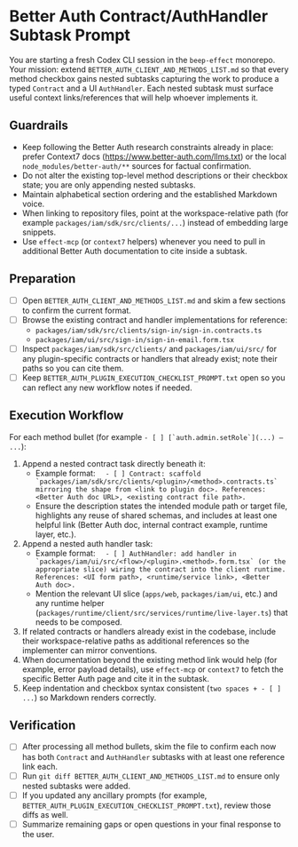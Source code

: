 # Better Auth Contract/AuthHandler Subtask Prompt

You are starting a fresh Codex CLI session in the `beep-effect` monorepo.
Your mission: extend `BETTER_AUTH_CLIENT_AND_METHODS_LIST.md` so that every method checkbox gains nested subtasks capturing the work to produce a typed `Contract` and a UI `AuthHandler`. Each nested subtask must surface useful context links/references that will help whoever implements it.

## Guardrails
- Keep following the Better Auth research constraints already in place: prefer Context7 docs (https://www.better-auth.com/llms.txt) or the local `node_modules/better-auth/**` sources for factual confirmation.
- Do not alter the existing top-level method descriptions or their checkbox state; you are only appending nested subtasks.
- Maintain alphabetical section ordering and the established Markdown voice.
- When linking to repository files, point at the workspace-relative path (for example ``packages/iam/sdk/src/clients/...``) instead of embedding large snippets.
- Use `effect-mcp` (or `context7` helpers) whenever you need to pull in additional Better Auth documentation to cite inside a subtask.

## Preparation
- [ ] Open `BETTER_AUTH_CLIENT_AND_METHODS_LIST.md` and skim a few sections to confirm the current format.
- [ ] Browse the existing contract and handler implementations for reference:
  - `packages/iam/sdk/src/clients/sign-in/sign-in.contracts.ts`
  - `packages/iam/ui/src/sign-in/sign-in-email.form.tsx`
- [ ] Inspect `packages/iam/sdk/src/clients/` and `packages/iam/ui/src/` for any plugin-specific contracts or handlers that already exist; note their paths so you can cite them.
- [ ] Keep `BETTER_AUTH_PLUGIN_EXECUTION_CHECKLIST_PROMPT.txt` open so you can reflect any new workflow notes if needed.

## Execution Workflow
For each method bullet (for example ``- [ ] [`auth.admin.setRole`](...) — ...``):
1. Append a nested contract task directly beneath it:
   - Example format: ``  - [ ] Contract: scaffold `packages/iam/sdk/src/clients/<plugin>/<method>.contracts.ts` mirroring the shape from <link to plugin doc>. References: <Better Auth doc URL>, <existing contract file path>.``
   - Ensure the description states the intended module path or target file, highlights any reuse of shared schemas, and includes at least one helpful link (Better Auth doc, internal contract example, runtime layer, etc.).
2. Append a nested auth handler task:
   - Example format: ``  - [ ] AuthHandler: add handler in `packages/iam/ui/src/<flow>/<plugin>.<method>.form.tsx` (or the appropriate slice) wiring the contract into the client runtime. References: <UI form path>, <runtime/service link>, <Better Auth doc>.``
   - Mention the relevant UI slice (`apps/web`, `packages/iam/ui`, etc.) and any runtime helper (`packages/runtime/client/src/services/runtime/live-layer.ts`) that needs to be composed.
3. If related contracts or handlers already exist in the codebase, include their workspace-relative paths as additional references so the implementer can mirror conventions.
4. When documentation beyond the existing method link would help (for example, error payload details), use `effect-mcp` or `context7` to fetch the specific Better Auth page and cite it in the subtask.
5. Keep indentation and checkbox syntax consistent (`two spaces + - [ ] ...`) so Markdown renders correctly.

## Verification
- [ ] After processing all method bullets, skim the file to confirm each now has both `Contract` and `AuthHandler` subtasks with at least one reference link each.
- [ ] Run `git diff BETTER_AUTH_CLIENT_AND_METHODS_LIST.md` to ensure only nested subtasks were added.
- [ ] If you updated any ancillary prompts (for example, `BETTER_AUTH_PLUGIN_EXECUTION_CHECKLIST_PROMPT.txt`), review those diffs as well.
- [ ] Summarize remaining gaps or open questions in your final response to the user.
